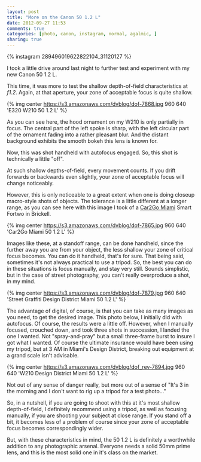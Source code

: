 ```yaml
---
layout: post
title: "More on the Canon 50 1.2 L"
date: 2012-09-27 11:53
comments: true
categories: [photo, canon, instagram, normal, agalmic, ]
sharing: true
---
```


{% instagram 289496019622822104_31120127 %}


I took a little drive around last night to further test and experiment with my new Canon 50 1.2 L. 

This time, it was more to test the shallow depth-of-field characteristics at _f1.2_. Again, at that aperture, your zone of acceptable focus is quite shallow.

{% img center https://s3.amazonaws.com/dvblog/dof-7868.jpg 960 640 'E320 W210 50 1.2 L' %}

As you can see here, the hood ornament on my W210 is only partially in focus. The central part of the left spoke is sharp, with the left circular part of the ornament fading into a rather pleasant blur. And the distant background exhibits the smooth bokeh this lens is known for. 

Now, this was shot handheld with autofocus engaged. So, this shot is technically a little "off". 

At such shallow depths-of-field, every movement counts. If you drift forwards or backwards even slightly, your zone of acceptable focus will change noticeably. 

However, this is only noticeable to a great extent when one is doing closeup macro-style shots of objects. The tolerance is a little different at a longer range, as you can see here with this image I took of a <a href="http://miami.car2go.com/">Car2Go Miami</a> Smart Fortwo in Brickell. 

{% img center https://s3.amazonaws.com/dvblog/dof-7865.jpg 960 640 'Car2Go Miami 50 1.2 L' %}

Images like these, at a standoff range, can be done handheld, since the further away you are from your object, the less shallow your zone of critical focus becomes. You can do it handheld, that's for sure. That being said, sometimes it's not always practical to use a tripod. So, the best you can do in these situations is focus manually, and stay very still. Sounds simplistic, but in the case of street photography, you can't really overproduce a shot, in my mind.

{% img center https://s3.amazonaws.com/dvblog/dof-7879.jpg 960 640 'Street Graffiti Design District Miami 50 1.2 L' %}

The advantage of digital, of course, is that you can take as many images as you need, to get the desired image. This photo below, I initially did with autofocus. Of course, the results were a little off. However, when I manually focused, crouched down, and took three shots in succession, I landed the one I wanted. Not "spray-and-pray" but a small three-frame burst to insure I got what I wanted. Of course the ultimate insurance would have been using my tripod, but at 3 AM in Miami's Design District, breaking out equipment at a grand scale isn't advisable.

{% img center https://s3.amazonaws.com/dvblog/dof_rev-7894.jpg 960 640 'W210 Design District Miami 50 1.2 L' %}

Not out of any sense of danger really, but more out of a sense of "It's 3 in the morning and I don't want to rig up a tripod for a test photo..."

So, in a nutshell, if you are going to shoot with this at it's most shallow depth-of-field, I definitely recommend using a tripod, as well as focusing manually, if you are shooting your subject at close range. If you stand off a bit, it becomes less of a problem of course since your zone of acceptable focus becomes correspondingly wider.

But, with these characteristics in mind, the 50 1.2 L is definitely a worthwhile addition to any photographic arsenal. Everyone needs a solid 50mm prime lens, and this is the most solid one in it's class on the market. 






